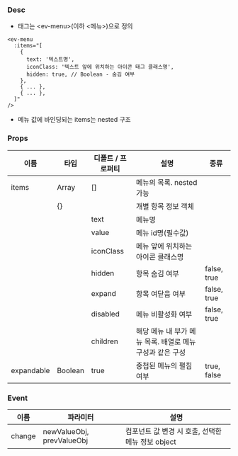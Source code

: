 ### Desc
- 태그는 &lt;ev-menu&gt;(이하 <메뉴>)으로 정의

```
<ev-menu
  :items="[
    {
      text: '텍스트명',
      iconClass: '텍스트 앞에 위치하는 아이콘 태그 클래스명',
      hidden: true, // Boolean - 숨김 여부
    },
    { ... },
    { ... },
  ]"
/>
```
- 메뉴 값에 바인딩되는 items는 nested 구조


### Props

| 이름 | 타입 | 디폴트 / 프로퍼티 | 설명 | 종류 |
| --- | ---- | ----- | ---- | --- |
| items | Array | [] | 메뉴의 목록. nested 가능 | |
| | {} |  | 개별 항목 정보 객체 | |
| | | text | 메뉴명 | |
| | | value | 메뉴 id명(필수값) | |
| | | iconClass | 메뉴 앞에 위치하는 아이콘 클래스명 | |
| | | hidden | 항목 숨김 여부 | false, true |
| | | expand | 항목 여닫음 여부 | false, true |
| | | disabled | 메뉴 비활성화 여부 | false, true |
| | | children | 해당 메뉴 내 부가 메뉴 목록. 배열로 메뉴 구성과 같은 구성 |  |
| expandable | Boolean | true | 중첩된 메뉴의 펼침 여부 | true, false |

### Event

 | 이름 | 파라미터 | 설명 |
 | ---- | ------- | ---- |
 | change | newValueObj, prevValueObj | 컴포넌트 값 변경 시 호출, 선택한 메뉴 정보 object |
